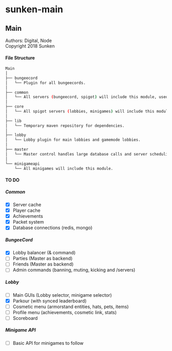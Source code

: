 ﻿# sunken-main

## Main
Authors: Digital, Node  
Copyright 2018 Sunken

#### File Structure
```bash
Main
│
├── bungeecord
│   └── Plugin for all bungeecords.
│
├── common
│   └── All servers (bungeecord, spigot) will include this module, used for global utils.
│
├── core
│   └── All spigot servers (lobbies, minigames) will include this module, used for spigot utils.
│
├── lib
│   └── Temporary maven repository for dependencies.
│
├── lobby
│   └── Lobby plugin for main lobbies and gamemode lobbies.
│
├── master
│   └── Master control handles large database calls and server scheduling.
│
└── minigameapi
    └── All minigames will include this module.
```
#### TO DO
##### Common
- [x] Server cache
- [x] Player cache
- [x] Achievements
- [x] Packet system
- [x] Database connections (redis, mongo)

##### BungeeCord
- [x] Lobby balancer (& command)
- [ ] Parties (Master as backend) 
- [ ] Friends (Master as backend) 
- [ ] Admin commands (banning, muting, kicking and /servers)

##### Lobby
- [ ] Main GUIs (Lobby selector, minigame selector)
- [x] Parkour (with synced leaderboard)
- [ ] Cosmetic menu (armorstand entities, hats, pets, items)
- [ ] Profile menu (achievements, cosmetic link, stats)
- [ ] Scoreboard

##### Minigame API
- [ ] Basic API for minigames to follow
